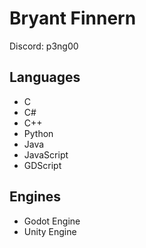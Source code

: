 # Bryant Finnern
Discord: p3ng00

## Languages
* C
* C#
* C++
* Python
* Java
* JavaScript
* GDScript

## Engines
* Godot Engine
* Unity Engine
